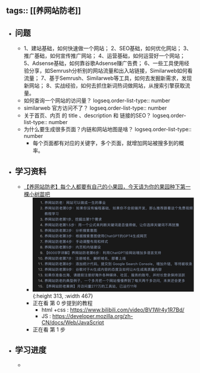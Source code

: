 tags:: [[养网站防老]]
---

- ## 问题
	- 1、建站基础，如何快速做一个网站；
	  2、SEO基础，如何优化网站；
	  3、推广基础，如何宣传推广网站；
	  4、运营基础，如何运营好一个网站；
	  5、Adsense基础，如何靠谷歌Adsense赚广告费；
	  6、一些工具使用经验分享，如Semrush分析别的网站流量和出入站链接，Similarweb如何看流量；
	  7、基于Semrush、Similarweb等工具，如何去发掘新需求，发现新网站；
	  8、实战经验，如何去抓住新词热词做网站，从搜索引擎获取流量。
	- 如何查询一个网站的访问量？
	  logseq.order-list-type:: number
	- similarweb 官方访问不了？
	  logseq.order-list-type:: number
	- 关于首页、内页 的 title 、description 和 链接的SEO？
	  logseq.order-list-type:: number
	- 为什么要生成很多页面？内链和网站地图是啥？
	  logseq.order-list-type:: number
		- 每个页面都有对应的关键字，多个页面，就增加网站被搜多到的概率。
- ## 学习资料
	- [【养网站防老】每个人都要有自己的小果园，今天请为你的果园种下第一棵小树苗吧](https://mp.weixin.qq.com/s/01b42cCbYO2G5RkdN2Z56w)
		- ![image.png](../assets/image_1739103387421_0.png){:height 313, :width 467}
		- 正在看 第 0 步提到的教程
			- html +css : https://www.bilibili.com/video/BV1Wr4y1R7Bd/
			- JS : https://developer.mozilla.org/zh-CN/docs/Web/JavaScript
		- 正在看 第 1 步
- ## 学习进度
	-